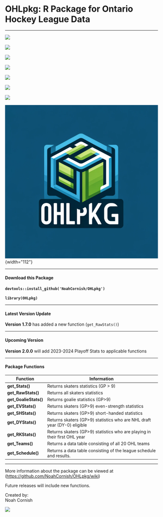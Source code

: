 # OHLpkg: R Package for Ontario Hockey League Data

------------------------------------------------------------------------

![](https://img.shields.io/badge/OHLpkg-v1.7.0-teal)

![](https://img.shields.io/github/commit-activity/t/NoahCornish/OHLpkg/main)

![](https://img.shields.io/github/issues/NoahCornish/OHLpkg)

![](https://img.shields.io/github/downloads/NoahCornish/OHLpkg/total)

![](https://img.shields.io/github/repo-size/NoahCornish/OHLpkg)

![](https://img.shields.io/github/license/NoahCornish/OHLpkg)

![](https://img.shields.io/badge/Package-Operational-brightgreen.svg)

![](OHLpkg_logo.png){width="112"}

------------------------------------------------------------------------

#### **Download this Package**

**`devtools::install_github('NoahCornish/OHLpkg')`**

**`library(OHLpkg)`**

------------------------------------------------------------------------

#### **Latest Version Update**

**Version 1.7.0** has added a new function (`get_RawStats()`)

------------------------------------------------------------------------
#### **Upcoming Version**

**Version 2.0.0** will add 2023-2024 Playoff Stats to applicable functions

------------------------------------------------------------------------

#### **Package Functions**

| Function              | Information                                                                |
|------------------|------------------------------------------------------|
| **get_Stats()**       | Returns skaters statistics (GP \> 9)                                       |
| **get_RawStats()**    | Returns all skaters statistics                                             |
| **get_GoalieStats()** | Returns goalie statistics (GP\>9)                                          |
| **get_EVStats()**     | Returns skaters (GP\>9) even-strength statistics                           |
| **get_SHStats()**     | Returns skaters (GP\>9) short-handed statistics                            |
| **get_DYStats()**     | Returns skaters (GP\>9) statistics who are NHL draft year (DY-0) eligible  |
| **get_RKStats()**     | Returns skaters (GP\>9) statistics who are playing in their first OHL year |
| **get_Teams()**       | Returns a data table consisting of all 20 OHL teams                        |
| **get_Schedule()**    | Returns a data table consisting of the league schedule and results.        |

------------------------------------------------------------------------

More information about the package can be viewed at (<https://github.com/NoahCornish/OHLpkg/wiki>)

Future releases will include new functions.

Created by:\
Noah Cornish

[![](https://img.shields.io/twitter/follow/NoahCornish)](https://twitter.com/NoahCornish)
